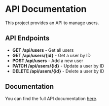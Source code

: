 # API Documentation

This project provides an API to manage users.

## API Endpoints
- **GET /api/users** - Get all users
- **GET /api/users/{id}** - Get a user by ID
- **POST /api/users** - Add a new user
- **PATCH /api/users/{id}** - Update a user by ID
- **DELETE /api/users/{id}** - Delete a user by ID

## Documentation
You can find the full API documentation [here](https://documenter.getpostman.com/view/27467247/2sAYX2LiVJ#8da61d4a-ed39-4760-a6b0-d56a97c67bb1).